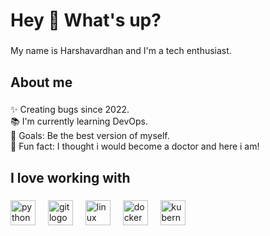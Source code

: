 <h1 align="left">Hey 👋 What's up?</h1>

###

<p align="left">My name is Harshavardhan and I'm a tech enthusiast.</p>

###

<h2 align="left">About me</h2>

###

<p align="left">✨ Creating bugs since 2022.<br>📚 I'm currently learning DevOps.<br>🎯 Goals: Be the best version of myself.<br>🎲 Fun fact: I thought i would become a doctor and here i am!</p>

###

<h2 align="left">I love working with</h2>

###

<div align="left">
  <img src="https://cdn.jsdelivr.net/gh/devicons/devicon/icons/python/python-original.svg" height="40" alt="python logo"  />
  <img width="12" />
  <img src="https://cdn.jsdelivr.net/gh/devicons/devicon/icons/git/git-original.svg" height="40" alt="git logo"  />
  <img width="12" />
  <img src="https://cdn.jsdelivr.net/gh/devicons/devicon/icons/linux/linux-original.svg" height="40" alt="linux logo"  />
  <img width="12" />
  <img src="https://cdn.jsdelivr.net/gh/devicons/devicon/icons/docker/docker-original.svg" height="40" alt="docker logo"  />
  <img width="12" />
  <img src="https://cdn.jsdelivr.net/gh/devicons/devicon/icons/kubernetes/kubernetes-plain.svg" height="40" alt="kubernetes logo"  />
</div>

###

